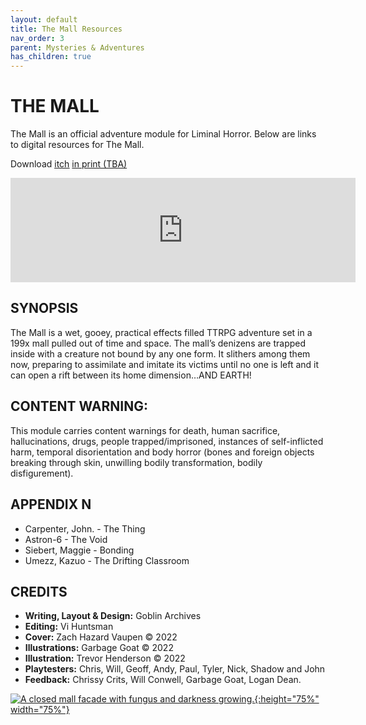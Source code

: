 ```yaml
---
layout: default
title: The Mall Resources
nav_order: 3
parent: Mysteries & Adventures
has_children: true
---
```

# THE MALL
The Mall is an official adventure module for Liminal Horror. Below are links to digital resources for The Mall.

Download <u>[itch](https://goblinarchives.itch.io/the-mall)</u>   <u>in print (TBA)</u>

<iframe frameborder="0" src="https://itch.io/embed/1334244?bg_color=222222&amp;fg_color=eeeeee&amp;border_color=363636" width="552" height="167"><a href="https://goblinarchives.itch.io/the-mall">The Mall by Goblin Archives</a></iframe>

## SYNOPSIS
The Mall is a wet, gooey, practical effects filled TTRPG adventure set in a 199x mall pulled out of time and space.
The mall’s denizens are trapped inside with a creature not bound by any one form. It slithers among them now, preparing to assimilate and imitate its victims until no one is left and it can open a rift between its home dimension…AND EARTH!

## CONTENT WARNING:
This module carries content warnings for death, human sacrifice, hallucinations, drugs, people trapped/imprisoned, instances of self-inflicted harm, temporal disorientation and body horror (bones and foreign objects breaking through skin, unwilling bodily transformation, bodily disfigurement).

## APPENDIX N
- Carpenter, John. - The Thing
- Astron-6 - The Void
- Siebert, Maggie - Bonding
- Umezz, Kazuo - The Drifting Classroom

## CREDITS
- **Writing, Layout & Design:** Goblin Archives
- **Editing:** Vi Huntsman
- **Cover:** Zach Hazard Vaupen © 2022
- **Illustrations:** Garbage Goat © 2022
- **Illustration:** Trevor Henderson © 2022
- **Playtesters:** Chris, Will, Geoff, Andy, Paul, Tyler, Nick, Shadow and John
- **Feedback:** Chrissy Crits, Will Conwell, Garbage Goat, Logan Dean.

[![A closed mall facade with fungus and darkness growing.](/LiminalHorror/img/themallcover.png "Click to embiggen"){:height="75%" width="75%"}](/LiminalHorror/img/themallcover.png)
